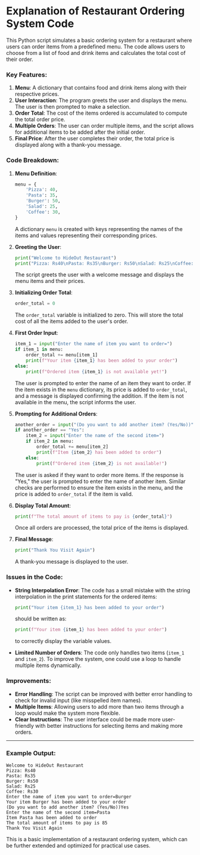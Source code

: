 # Explanation of Restaurant Ordering System Code

This Python script simulates a basic ordering system for a restaurant where users can order items from a predefined menu. The code allows users to choose from a list of food and drink items and calculates the total cost of their order.

### Key Features:
1. **Menu**: A dictionary that contains food and drink items along with their respective prices.
2. **User Interaction**: The program greets the user and displays the menu. The user is then prompted to make a selection.
3. **Order Total**: The cost of the items ordered is accumulated to compute the total order price.
4. **Multiple Orders**: The user can order multiple items, and the script allows for additional items to be added after the initial order.
5. **Final Price**: After the user completes their order, the total price is displayed along with a thank-you message.

### Code Breakdown:

1. **Menu Definition**:
    ```python
    menu = {
        'Pizza': 40,
        'Pasta': 35,
        'Burger': 50,
        'Salad': 25,
        'Coffee': 30,
    }
    ```
    A dictionary `menu` is created with keys representing the names of the items and values representing their corresponding prices.

2. **Greeting the User**:
    ```python
    print("Welcome to HideOut Restaurant")
    print("Pizza: Rs40\nPasta: Rs35\nBurger: Rs50\nSalad: Rs25\nCoffee: Rs30")
    ```
    The script greets the user with a welcome message and displays the menu items and their prices.

3. **Initializing Order Total**:
    ```python
    order_total = 0
    ```
    The `order_total` variable is initialized to zero. This will store the total cost of all the items added to the user's order.

4. **First Order Input**:
    ```python
    item_1 = input("Enter the name of item you want to order=")
    if item_1 in menu:
        order_total += menu[item_1]
        print(f"Your item {item_1} has been added to your order")
    else:
        print(f"Ordered item {item_1} is not available yet!")
    ```
    The user is prompted to enter the name of an item they want to order. If the item exists in the `menu` dictionary, its price is added to `order_total`, and a message is displayed confirming the addition. If the item is not available in the menu, the script informs the user.

5. **Prompting for Additional Orders**:
    ```python
    another_order = input("(Do you want to add another item? (Yes/No))")
    if another_order == "Yes":
        item_2 = input("Enter the name of the second item=")
        if item_2 in menu:
            order_total += menu[item_2]
            print(f"Item {item_2} has been added to order")
        else:
            print(f"Ordered item {item_2} is not available!")
    ```
    The user is asked if they want to order more items. If the response is "Yes," the user is prompted to enter the name of another item. Similar checks are performed to ensure the item exists in the menu, and the price is added to `order_total` if the item is valid.

6. **Display Total Amount**:
    ```python
    print(f"The total amount of items to pay is {order_total}")
    ```
    Once all orders are processed, the total price of the items is displayed.

7. **Final Message**:
    ```python
    print("Thank You Visit Again")
    ```
    A thank-you message is displayed to the user.

### Issues in the Code:
- **String Interpolation Error**: The code has a small mistake with the string interpolation in the print statements for the ordered items:
    ```python
    print("Your item {item_1} has been added to your order")
    ```
    should be written as:
    ```python
    print(f"Your item {item_1} has been added to your order")
    ```
    to correctly display the variable values.

- **Limited Number of Orders**: The code only handles two items (`item_1` and `item_2`). To improve the system, one could use a loop to handle multiple items dynamically.

### Improvements:
- **Error Handling**: The script can be improved with better error handling to check for invalid input (like misspelled item names).
- **Multiple Items**: Allowing users to add more than two items through a loop would make the system more flexible.
- **Clear Instructions**: The user interface could be made more user-friendly with better instructions for selecting items and making more orders.

---

### Example Output:

```
Welcome to HideOut Restaurant
Pizza: Rs40
Pasta: Rs35
Burger: Rs50
Salad: Rs25
Coffee: Rs30
Enter the name of item you want to order=Burger
Your item Burger has been added to your order
(Do you want to add another item? (Yes/No))Yes
Enter the name of the second item=Pasta
Item Pasta has been added to order
The total amount of items to pay is 85
Thank You Visit Again
```

This is a basic implementation of a restaurant ordering system, which can be further extended and optimized for practical use cases.
